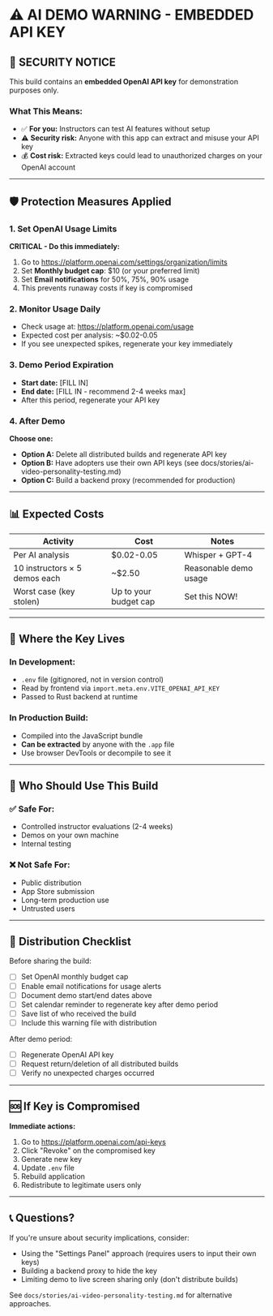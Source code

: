 # ⚠️ AI DEMO WARNING - EMBEDDED API KEY

## 🚨 SECURITY NOTICE

This build contains an **embedded OpenAI API key** for demonstration purposes only.

### What This Means:
- ✅ **For you:** Instructors can test AI features without setup
- ⚠️ **Security risk:** Anyone with this app can extract and misuse your API key
- 💰 **Cost risk:** Extracted keys could lead to unauthorized charges on your OpenAI account

---

## 🛡️ Protection Measures Applied

### 1. Set OpenAI Usage Limits
**CRITICAL - Do this immediately:**

1. Go to https://platform.openai.com/settings/organization/limits
2. Set **Monthly budget cap**: $10 (or your preferred limit)
3. Set **Email notifications** for 50%, 75%, 90% usage
4. This prevents runaway costs if key is compromised

### 2. Monitor Usage Daily
- Check usage at: https://platform.openai.com/usage
- Expected cost per analysis: ~$0.02-0.05
- If you see unexpected spikes, regenerate your key immediately

### 3. Demo Period Expiration
- **Start date:** [FILL IN]
- **End date:** [FILL IN - recommend 2-4 weeks max]
- After this period, regenerate your API key

### 4. After Demo
**Choose one:**
- **Option A:** Delete all distributed builds and regenerate API key
- **Option B:** Have adopters use their own API keys (see docs/stories/ai-video-personality-testing.md)
- **Option C:** Build a backend proxy (recommended for production)

---

## 📊 Expected Costs

| Activity | Cost | Notes |
|----------|------|-------|
| Per AI analysis | $0.02-0.05 | Whisper + GPT-4 |
| 10 instructors × 5 demos each | ~$2.50 | Reasonable demo usage |
| Worst case (key stolen) | Up to your budget cap | Set this NOW! |

---

## 🔧 Where the Key Lives

### In Development:
- `.env` file (gitignored, not in version control)
- Read by frontend via `import.meta.env.VITE_OPENAI_API_KEY`
- Passed to Rust backend at runtime

### In Production Build:
- Compiled into the JavaScript bundle
- **Can be extracted** by anyone with the `.app` file
- Use browser DevTools or decompile to see it

---

## 🎯 Who Should Use This Build

### ✅ Safe For:
- Controlled instructor evaluations (2-4 weeks)
- Demos on your own machine
- Internal testing

### ❌ Not Safe For:
- Public distribution
- App Store submission
- Long-term production use
- Untrusted users

---

## 🚀 Distribution Checklist

Before sharing the build:
- [ ] Set OpenAI monthly budget cap
- [ ] Enable email notifications for usage alerts
- [ ] Document demo start/end dates above
- [ ] Set calendar reminder to regenerate key after demo period
- [ ] Save list of who received the build
- [ ] Include this warning file with distribution

After demo period:
- [ ] Regenerate OpenAI API key
- [ ] Request return/deletion of all distributed builds
- [ ] Verify no unexpected charges occurred

---

## 🆘 If Key is Compromised

**Immediate actions:**
1. Go to https://platform.openai.com/api-keys
2. Click "Revoke" on the compromised key
3. Generate new key
4. Update `.env` file
5. Rebuild application
6. Redistribute to legitimate users only

---

## 📞 Questions?

If you're unsure about security implications, consider:
- Using the "Settings Panel" approach (requires users to input their own keys)
- Building a backend proxy to hide the key
- Limiting demo to live screen sharing only (don't distribute builds)

See `docs/stories/ai-video-personality-testing.md` for alternative approaches.

